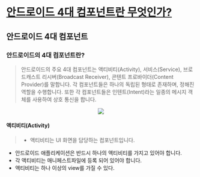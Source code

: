 # [안드로이드 4대 컴포넌트란 무엇인가?](https://juyoung-1008.tistory.com/34)

## 안드로이드 4대 컴포넌트

### 안드로이드의 4대 컴포넌트란?

>안드로이드의 주요 4대 컴포넌트는 액티비티(Activity), 서비스(Service), 브로드캐스트 리시버(Broadcast Receiver), 콘텐트 프로바이더(Content Provider)를 말합니다. 각 컴포넌트들은 하나의 독립된 형태로 존재하며, 정해진 역할을 수행합니다. 또한 각 컴포넌트들은 인텐트(Intent)라는 일종의 메시지 객체를 사용하여 상호 통신을 합니다.

<p align="center">
  <img src="https://mblogthumb-phinf.pstatic.net/20150410_290/2hyoin_1428674249886iS89N_PNG/1.png?type=w2" largesrc="javascript:location.href='https://mblogthumb-phinf.pstatic.net/20150410_290/2hyoin_1428674249886iS89N_PNG/1.png?type=w2'" class="_postImage" style="border: 0px; vertical-align: top; max-width: 100%; font-family: sans-serif; font-size: 16px;">
</p>

#### 액티비티(Activity)
> * 액티비티는 UI 화면을 담당하는 컴포넌트입니다.
* 안드로이드 애플리케이션은 반드시 하나의 액티비티를 가지고 있어야 합니다.
* 각 액티비티는 매니페스트파일에 등록 되어 있어야 합니다.
* 액티비티는 하나 이상의 view를 가질 수 있다.
